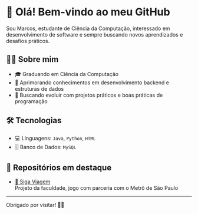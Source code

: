 # 👋 Olá! Bem-vindo ao meu GitHub

Sou Marcos, estudante de Ciência da Computação, interessado em desenvolvimento de software e sempre buscando novos aprendizados e desafios práticos.

## 🧑‍💻 Sobre mim

- 🎓 Graduando em Ciência da Computação
- 🌱 Aprimorando conhecimentos em desenvolvimento backend e estruturas de dados
- 🚀 Buscando evoluir com projetos práticos e boas práticas de programação

## 🛠️ Tecnologias

- 💻 Linguagens: `Java`, `Python`, `HTML`
- 🗄️ Banco de Dados: `MySQL`

## 📂 Repositórios em destaque

- [🚗 Siga Viagem](https://github.com/MarcosGitCode/Siga-Viagem)  
  Projeto da faculdade, jogo com parceria com o Metrô de São Paulo

---

Obrigado por visitar! 🧙‍♂️
